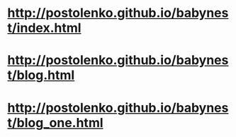 # http://postolenko.github.io/babynest/index.html
<!-- # http://postolenko.github.io/babynest/catalog.html -->
# http://postolenko.github.io/babynest/blog.html
# http://postolenko.github.io/babynest/blog_one.html